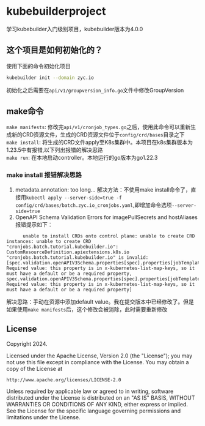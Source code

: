 # kubebuilderproject
学习kubebuilder入门级别项目，kubebuilder版本为4.0.0

## 这个项目是如何初始化的？
使用下面的命令初始化项目
```bash
kubebuilder init --domain zyc.io
```
初始化之后需要在`api/v1/groupversion_info.go`文件中修改GroupVersion


## make命令
`make manifests`: 修改完`api/v1/cronjob_types.go`之后，使用此命令可以重新生成新的CRD资源文件，生成的CRD资源文件位于`config/crd/bases`目录之下  
`make install`: 将生成的CRD文件apply至K8s集群中。本项目在k8s集群版本为1.23.5中有报错,以下列出报错的解决思路  
`make run`: 在本地启动controller。本地运行的go版本为go1.22.3

### make install 报错解决思路
1. metadata.annotation: too long...
解决方法：不使用make install命令了，直接用`kubectl apply --server-side=true -f config/crd/bases/batch.zyc.io_cronjobs.yaml`,即增加命令选项`--server-side=true`
2. OpenAPI Schema Validation Errors for imagePullSecrets and hostAliases
报错提示如下：
```text
      unable to install CRDs onto control plane: unable to create CRD instances: unable to create CRD "cronjobs.batch.tutorial.kubebuilder.io": CustomResourceDefinition.apiextensions.k8s.io "cronjobs.batch.tutorial.kubebuilder.io" is invalid: [spec.validation.openAPIV3Schema.properties[spec].properties[jobTemplate].properties[spec].properties[template].properties[spec].properties[imagePullSecrets].items.properties[name].default: Required value: this property is in x-kubernetes-list-map-keys, so it must have a default or be a required property, spec.validation.openAPIV3Schema.properties[spec].properties[jobTemplate].properties[spec].properties[template].properties[spec].properties[hostAliases].items.properties[ip].default: Required value: this property is in x-kubernetes-list-map-keys, so it must have a default or be a required property]
```
解决思路：手动在资源中添加default value。我在提交版本中已经修改了。但是如果使用`make manifests`后，这个修改会被消除，此时需要重新修改



## License

Copyright 2024.

Licensed under the Apache License, Version 2.0 (the "License");
you may not use this file except in compliance with the License.
You may obtain a copy of the License at

    http://www.apache.org/licenses/LICENSE-2.0

Unless required by applicable law or agreed to in writing, software
distributed under the License is distributed on an "AS IS" BASIS,
WITHOUT WARRANTIES OR CONDITIONS OF ANY KIND, either express or implied.
See the License for the specific language governing permissions and
limitations under the License.


